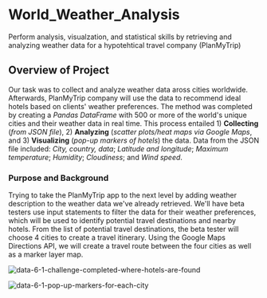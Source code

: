 # World_Weather_Analysis
Perform analysis, visualzation, and statistical skills by retrieving and analyzing weather data for a hypotehtical travel company (PlanMyTrip)


## Overview of Project

Our task was to collect and analyze weather data aross cities worldwide. Afterwards, PlanMyTrip company will use the data to recommend ideal hotels based on clients' weather preferences. The method was completed by creating a *Pandas DataFrame* with 500 or more of the world's unique cities and their weather data in real time. This process entailed 1) **Collecting** (*from JSON file*), 2) **Analyzing** (*scatter plots/heat maps via Google Maps*, and 3) **Visualizing** (*pop-up markers of hotels*) the data.  Data from the JSON file included: *City, country, data*; *Latitude and longitude*; *Maximum temperature*; *Humidity*; *Cloudiness*; and *Wind speed*.

### Purpose and Background

Trying to take the PlanMyTrip app to the next level by adding weather description to the weather data we've already retrieved. We'll have beta testers use input statements to filter the data for their weather preferences, which will be used to identify potential travel destinations and nearby hotels. From the list of potential travel destinations, the beta tester will choose 4 cities to create a travel itinerary. Using the Google Maps Directions API, we will create a travel route between the four cities as well as a marker layer map. 

![data-6-1-challenge-completed-where-hotels-are-found](https://user-images.githubusercontent.com/107021231/189514713-aa01ab3d-b0f7-442d-9fdc-82091c16a495.png)

![data-6-1-pop-up-markers-for-each-city](https://user-images.githubusercontent.com/107021231/189514681-24c8d014-5b58-45fb-9dd3-90c69d253069.png)

